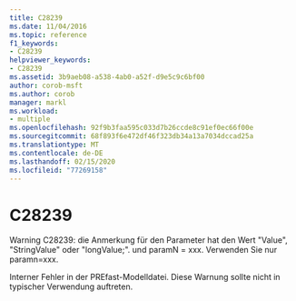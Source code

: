 ```yaml
---
title: C28239
ms.date: 11/04/2016
ms.topic: reference
f1_keywords:
- C28239
helpviewer_keywords:
- C28239
ms.assetid: 3b9aeb08-a538-4ab0-a52f-d9e5c9c6bf00
author: corob-msft
ms.author: corob
manager: markl
ms.workload:
- multiple
ms.openlocfilehash: 92f9b3faa595c033d7b26ccde8c91ef0ec66f00e
ms.sourcegitcommit: 68f893f6e472df46f323db34a13a7034dccad25a
ms.translationtype: MT
ms.contentlocale: de-DE
ms.lasthandoff: 02/15/2020
ms.locfileid: "77269158"
---
```

# <a name="c28239"></a>C28239
Warning C28239: die Anmerkung für den Parameter hat den Wert "Value", "StringValue" oder "longValue;". und paramN = xxx. Verwenden Sie nur paramn=xxx.

 Interner Fehler in der PREfast-Modelldatei. Diese Warnung sollte nicht in typischer Verwendung auftreten.
